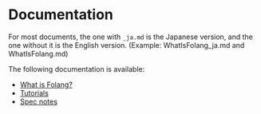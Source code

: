 # Documentation

For most documents, the one with `_ja.md` is the Japanese version, and the one without it is the English version. (Example: WhatIsFolang_ja.md and WhatIsFolang.md)

The following documentation is available:

- [What is Folang?](WhatIsFolang.md)
- [Tutorials](tutorials/Index.md)
- [Spec notes](specs/note.md)